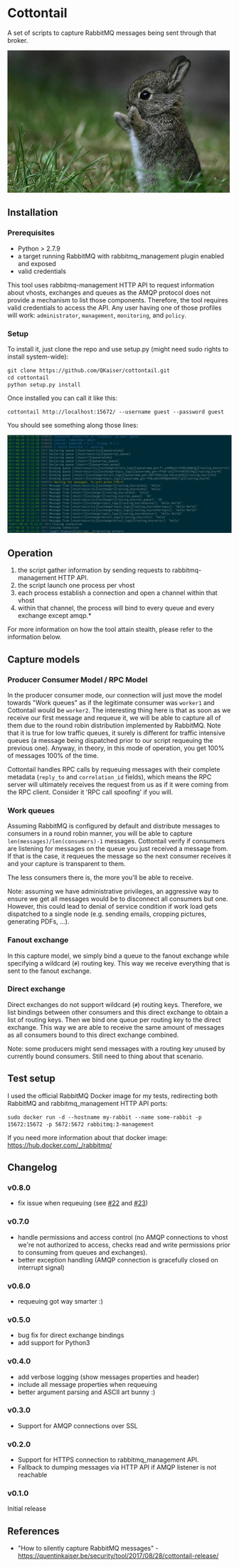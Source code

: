 # Cottontail

A set of scripts to capture RabbitMQ messages being sent through that broker.

![cute](cottontail.jpg)

## Installation

### Prerequisites

* Python > 2.7.9
* a target running RabbitMQ with rabbitmq_management plugin enabled and exposed
* valid credentials

This tool uses rabbitmq-management HTTP API to request information about vhosts, exchanges and queues as the AMQP protocol does not provide a mechanism to list those components. Therefore, the tool requires valid credentials to access the API. Any user having one of those profiles will work: `administrator`, `management`, `monitoring`, and `policy`.

### Setup

To install it, just clone the repo and use setup.py (might need sudo rights to install system-wide):

```
git clone https://github.com/QKaiser/cottontail.git
cd cottontail
python setup.py install
```

Once installed you can call it like this:

```
cottontail http://localhost:15672/ --username guest --password guest
```

You should see something along those lines:

![Screenshot](screenshot.png)

## Operation

1. the script gather information by sending requests to rabbitmq-management HTTP API.
2. the script launch one process per vhost
3. each process establish a connection and open a channel within that vhost
4. within that channel, the process will bind to every queue and every exchange except amqp.*

For more information on how the tool attain stealth, please refer to the information below.

## Capture models

### Producer Consumer Model / RPC Model

In the producer consumer mode, our connection will just move the model towards "Work queues" as if the legitimate consumer was `worker1` and Cottontail would be `worker2`. The interesting thing here is that as soon as we receive our first message and requeue it, we will be able to capture all of them due to the round robin distribution implemented by RabbitMQ. Note that it is true for low traffic queues, it surely is different for traffic intensive queues (a message being dispatched prior to our script requeuing the previous one). Anyway, in theory, in this mode of operation, you get 100% of messages 100% of the time.

Cottontail handles RPC calls by requeuing messages with their complete metadata (`reply_to` and `correlation_id` fields), which means the RPC server will ultimately receives the request from us as if it were coming from the RPC client. Consider it 'RPC call spoofing' if you will.

### Work queues

Assuming RabbitMQ is configured by default and distribute messages to consumers in a round robin manner, you will be able to capture `len(messages)/len(consumers)-1` messages. Cottontail verify if consumers are listening for messages on the queue you just received a message from. If that is the case, it requeues the message so the next consumer receives it and your capture is transparent to them.

The less consumers there is, the more you'll be able to receive.

Note: assuming we have administrative privileges, an aggressive way to ensure we get all messages would be to disconnect all consumers but one. However, this could lead to denial of service condition if work load gets dispatched to a single node (e.g. sending emails, cropping pictures, generating PDFs, ...).

### Fanout exchange

In this capture model, we simply bind a queue to the fanout exchange while specifying a wildcard (`#`) routing key. This way we receive everything that is sent to the fanout exchange.

### Direct exchange

Direct exchanges do not support wildcard (`#`) routing keys. Therefore, we list bindings between other consumers and this direct exchange to obtain a list of routing keys. Then we bind one queue per routing key to the direct exchange. This way we are able to receive the same amount of messages as all consumers bound to this direct exchange combined.

Note: some producers might send messages with a routing key unused by currently bound consumers. Still need to thing about that scenario.


## Test setup

I used the official RabbitMQ Docker image for my tests, redirecting both RabbitMQ and rabbitmq_management HTTP API ports:

```
sudo docker run -d --hostname my-rabbit --name some-rabbit -p 15672:15672 -p 5672:5672 rabbitmq:3-management
```

If you need more information about that docker image: https://hub.docker.com/_/rabbitmq/


## Changelog

### v0.8.0

* fix issue when requeuing (see [#22](https://github.com/QKaiser/cottontail/issues/22) and [#23](https://github.com/QKaiser/cottontail/issues/23))

### v0.7.0

* handle permissions and access control (no AMQP connections to vhost we're not authorized to access, checks read and write permissions prior to consuming from queues and exchanges).
* better exception handling (AMQP connection is gracefully closed on interrupt signal)

### v0.6.0

* requeuing got way smarter :)

### v0.5.0

* bug fix for direct exchange bindings
* add support for Python3

### v0.4.0

* add verbose logging (show messages properties and header)
* include all message properties when requeuing
* better argument parsing and ASCII art bunny :)

### v0.3.0

* Support for AMQP connections over SSL

### v0.2.0

* Support for HTTPS connection to rabbitmq_management API.
* Fallback to dumping messages via HTTP API if AMQP listener is not reachable

### v0.1.0

Initial release

## References

* "How to silently capture RabbitMQ messages" - https://quentinkaiser.be/security/tool/2017/08/28/cottontail-release/


